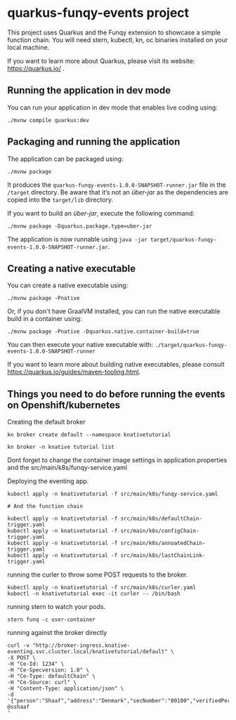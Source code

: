 # quarkus-funqy-events project

This project uses Quarkus and the Funqy extension to showcase a simple function chain. 
You will need stern, kubectl, kn, oc binaries installed on your local machine. 

If you want to learn more about Quarkus, please visit its website: https://quarkus.io/ .

## Running the application in dev mode

You can run your application in dev mode that enables live coding using:
```shell script
./mvnw compile quarkus:dev
```

## Packaging and running the application

The application can be packaged using:
```shell script
./mvnw package
```
It produces the `quarkus-funqy-events-1.0.0-SNAPSHOT-runner.jar` file in the `/target` directory.
Be aware that it’s not an _über-jar_ as the dependencies are copied into the `target/lib` directory.

If you want to build an _über-jar_, execute the following command:
```shell script
./mvnw package -Dquarkus.package.type=uber-jar
```

The application is now runnable using `java -jar target/quarkus-funqy-events-1.0.0-SNAPSHOT-runner.jar`.

## Creating a native executable

You can create a native executable using: 
```shell script
./mvnw package -Pnative
```

Or, if you don't have GraalVM installed, you can run the native executable build in a container using: 
```shell script
./mvnw package -Pnative -Dquarkus.native.container-build=true
```

You can then execute your native executable with: `./target/quarkus-funqy-events-1.0.0-SNAPSHOT-runner`

If you want to learn more about building native executables, please consult https://quarkus.io/guides/maven-tooling.html.


## Things you need to do before running the events on Openshift/kubernetes

Creating the default broker
```
kn broker create default --namespace knativetutorial

kn broker -n knative tutorial list
```

Dont forget to change the container image settings in application.properties and the src/main/k8s/funqy-service.yaml

Deploying the eventing app.
```
kubectl apply -n knativetutorial -f src/main/k8s/funqy-service.yaml

# And the function chain

kubectl apply -n knativetutorial -f src/main/k8s/defaultChain-trigger.yaml
kubectl apply -n knativetutorial -f src/main/k8s/configChain-trigger.yaml
kubectl apply -n knativetutorial -f src/main/k8s/annoatedChain-trigger.yaml
kubectl apply -n knativetutorial -f src/main/k8s/lastChainLink-trigger.yaml

```

running the curler to throw some POST requests to the broker.

```
kubectl apply -n knativetutorial -f src/main/k8s/curler.yaml
kubectl -n knativetutorial exec -it curler -- /bin/bash
```

running stern to watch your pods. 
```
stern funq -c user-container
```

running against the broker directly

```
curl -v "http://broker-ingress.knative-eventing.svc.cluster.local/knativetutorial/default" \
-X POST \
-H "Ce-Id: 1234" \
-H "Ce-Specversion: 1.0" \
-H "Ce-Type: defaultChain" \
-H "Ce-Source: curl" \
-H "Content-Type: application/json" \
-d '{"person":"Shaaf","address":"Denmark","secNumber":"00100","verifiedPerson":false,"verifiedDebts":false,"verifiedTaxes":false,"verifiedPartners":false}
@sshaaf
'
```